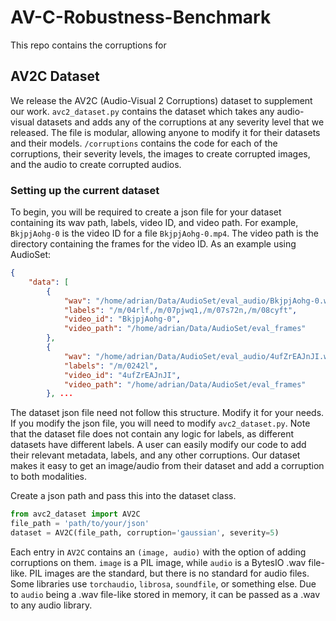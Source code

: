 # AV-C-Robustness-Benchmark
This repo contains the corruptions for 


## AV2C Dataset
We release the AV2C (Audio-Visual 2 Corruptions) dataset to supplement our work. `avc2_dataset.py` contains the dataset which takes any audio-visual datasets and adds any of the corruptions at any severity level that we released. The file is modular, allowing anyone to modify it for their datasets and their models. `/corruptions` contains the code for each of the corruptions, their severity levels, the images to create corrupted images, and the audio to create corrupted audios. 

### Setting up the current dataset
To begin, you will be required to create a json file for your dataset containing its wav path, labels, video ID, and video path. For example, `BkjpjAohg-0` is the video ID for a file `BkjpjAohg-0.mp4`. The video path is the directory containing the frames for the video ID. As an example using AudioSet:

```json
{
    "data": [
        {
            "wav": "/home/adrian/Data/AudioSet/eval_audio/BkjpjAohg-0.wav",
            "labels": "/m/04rlf,/m/07pjwq1,/m/07s72n,/m/08cyft",
            "video_id": "BkjpjAohg-0",
            "video_path": "/home/adrian/Data/AudioSet/eval_frames"
        },
        {
            "wav": "/home/adrian/Data/AudioSet/eval_audio/4ufZrEAJnJI.wav",
            "labels": "/m/0242l",
            "video_id": "4ufZrEAJnJI",
            "video_path": "/home/adrian/Data/AudioSet/eval_frames"
        }, ...
```

The dataset json file need not follow this structure. Modify it for your needs. If you modify the json file, you will need to modify `avc2_dataset.py`. Note that the dataset file does not contain any logic for labels, as different datasets have different labels. A user can easily modify our code to add their relevant metadata, labels, and any other corruptions. Our dataset makes it easy to get an image/audio from their dataset and add a corruption to both modalities. 


Create a json path and pass this into the dataset class.
```python
from avc2_dataset import AV2C
file_path = 'path/to/your/json'
dataset = AV2C(file_path, corruption='gaussian', severity=5)
```

Each entry in `AV2C` contains an `(image, audio)` with the option of adding corruptions on them. `image` is a PIL image, while `audio` is a BytesIO .wav file-like. PIL images are the standard, but there is no standard for audio files. Some libraries use `torchaudio`, `librosa`, `soundfile`, or something else. Due to `audio` being a .wav file-like stored in memory, it can be passed as a .wav to any audio library.